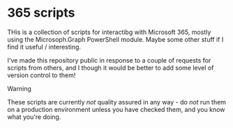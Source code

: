 # 365 scripts

THis is a collection of scripts for interactibg with Microsoft 365, mostly using the Microsoph.Graph PowerShell module. Maybe some other stuff if I find it useful / interesting.

I've made this repository public in response to a couple of requests for scripts from others, and I though it would be better to add some level of version control to them!

> [!WARNING]
> These scripts are currently *not* quality assured in any way - do *not* run them on a production environment unless you have checked them, and you know what you're doing.